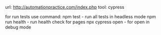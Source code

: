 url: http://automationpractice.com/index.php
tool: cypress

for run tests use command:
npm test            - run all tests in headless mode
npm run health      - run health check for pages
npx cypress open    - for open in debug mode